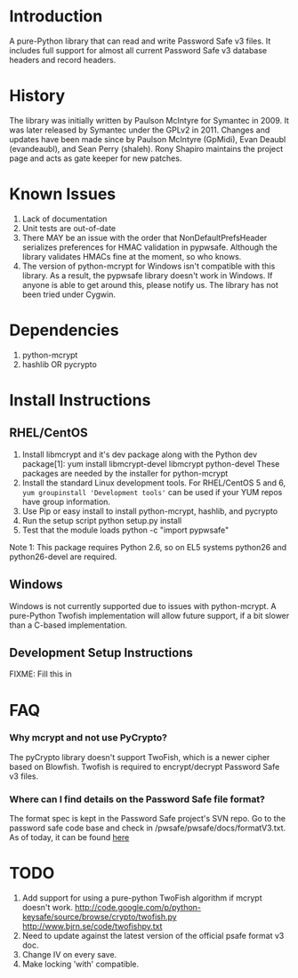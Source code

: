 Introduction
============
A pure-Python library that can read and write Password Safe v3 
files. It includes full support for almost all current Password
Safe v3 database headers and record headers. 

History
=======
The library was initially written by Paulson McIntyre for
Symantec in 2009. It was later released by Symantec under the 
GPLv2 in 2011. Changes and updates have been made since by Paulson
McIntyre (GpMidi), Evan Deaubl (evandeaubl), and Sean Perry (shaleh).
Rony Shapiro maintains the project page and acts as gate keeper
for new patches.   

Known Issues
============ 
 1. Lack of documentation
 2. Unit tests are out-of-date
 3. There MAY be an issue with the order that NonDefaultPrefsHeader serializes preferences for HMAC validation in pypwsafe. Although the library validates HMACs fine at the moment, so who knows. 
 4. The version of python-mcrypt for Windows isn't compatible with this library. As a result, the pypwsafe library doesn't work in Windows. If anyone is able to get around this, please notify us. The library has not been tried under Cygwin.    
	 
Dependencies
============
 1. python-mcrypt
 2. hashlib OR pycrypto

Install Instructions
====================

RHEL/CentOS
-----------
 1. Install libmcrypt and it's dev package along with the Python dev package[1]:
	yum install libmcrypt-devel libmcrypt python-devel
	These packages are needed by the installer for python-mcrypt
 2. Install the standard Linux development tools. For RHEL/CentOS 5 and 6, `yum groupinstall 'Development tools'` can be used if your YUM repos have group information. 
 3. Use Pip or easy install to install python-mcrypt, hashlib, and pycrypto
 4. Run the setup script
	python setup.py install
 5. Test that the module loads
	python -c "import pypwsafe"

Note 1: This package requires Python 2.6, so on EL5 systems python26 and
python26-devel are required.

Windows
-------
Windows is not currently supported due to issues with python-mcrypt. A
pure-Python Twofish implementation will allow future support, if a bit
slower than a C-based implementation. 
	
Development Setup Instructions
------------------------------
FIXME: Fill this in

FAQ
===
### Why mcrypt and not use PyCrypto?
The pyCrypto library doesn't support TwoFish, which is a newer cipher based 
on Blowfish. Twofish is required to encrypt/decrypt Password Safe v3 files.  

### Where can I find details on the Password Safe file format?
The format spec is kept in the Password Safe project's SVN repo. Go 
to the password safe code base and check in /pwsafe/pwsafe/docs/formatV3.txt.
As of today, it can be found [here](https://sourceforge.net/p/passwordsafe/git-code/ci/master/tree/docs/formatV3.txt) 
	
TODO
====
 1. Add support for using a pure-python TwoFish algorithm if mcrypt doesn't work.
    http://code.google.com/p/python-keysafe/source/browse/crypto/twofish.py
    http://www.bjrn.se/code/twofishpy.txt 
 2. Need to update against the latest version of the official psafe format v3 doc.
 3. Change IV on every save. 
 4. Make locking 'with' compatible.
  